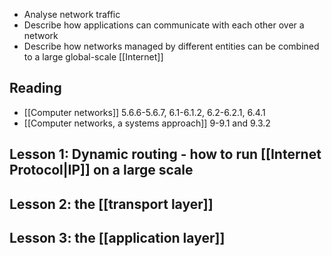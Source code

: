 - Analyse network traffic
- Describe how applications can communicate with each other over a network
- Describe how networks managed by different entities can be combined to a large global-scale [[Internet]]
## Reading
- [[Computer networks]] 5.6.6-5.6.7, 6.1-6.1.2, 6.2-6.2.1, 6.4.1
- [[Computer networks, a systems approach]] 9-9.1 and 9.3.2

## Lesson 1: Dynamic routing - how to run [[Internet Protocol|IP]] on a large scale

## Lesson 2: the [[transport layer]]

## Lesson 3: the [[application layer]]




